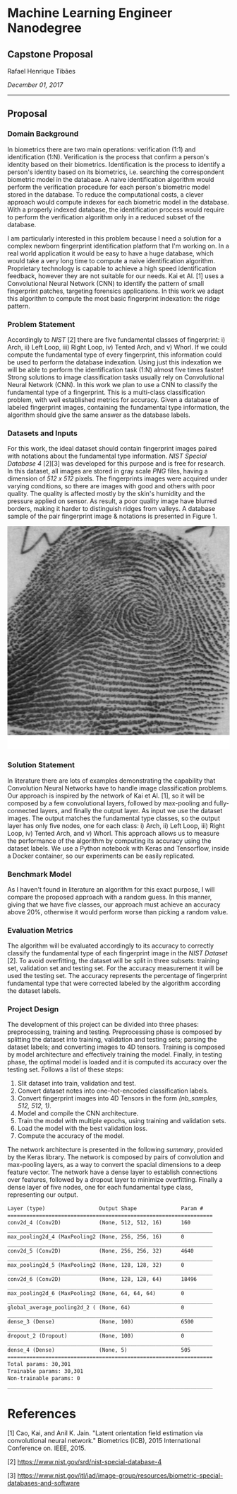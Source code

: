 # Machine Learning Engineer Nanodegree

## Capstone Proposal

Rafael Henrique Tibães

_December 01, 2017_

---

## Proposal

### Domain Background

In biometrics there are two main operations: verification (1:1) and identification (1:N). Verification is the process that confirm a person's identity based on their biometrics. Identification is the process to identify a person's identity based on its biometrics, i.e. searching the correspondent biometric model in the database. A naive identification algorithm would perform the verification procedure for each person's biometric model stored in the database. To reduce the computational costs, a clever approach would compute indexes for each biometric model in the database. With a properly indexed database, the identification process would require to perform the verification algorithm only in a reduced subset of the database.

I am particularly interested in this problem because I need a solution for a complex newborn fingerprint identification platform that I'm working on. In a real world application it would be easy to have a huge database, which would take a very long time to compute a naive identification algorithm. Proprietary technology is capable to achieve a high speed identification feedback, however they are not suitable for our needs. Kai et Al. [1] uses a Convolutional Neural Network (CNN) to identify the pattern of small fingerprint patches, targeting forensics applications. In this work we adapt this algorithm to compute the most basic fingerprint indexation: the ridge pattern.

### Problem Statement

Accordingly to _NIST_ [2] there are five fundamental classes of fingerprint: i) Arch, ii) Left Loop, iii) Right Loop, iv) Tented Arch, and v) Whorl. If we could compute the fundamental type of every fingerprint, this information could be used to perform the database indexation. Using just this indexation we will be able to perform the identification task (1:N) almost five times faster! Strong solutions to image classification tasks usually rely on Convolutional Neural Network (CNN). In this work we plan to use a CNN to classify the fundamental type of a fingerprint. This is a multi-class classification problem, with well established metrics for accuracy. Given a database of labeled fingerprint images, containing the fundamental type information, the algorithm should give the same answer as the database labels.

### Datasets and Inputs

For this work, the ideal dataset should contain fingerprint images paired with notations about the fundamental type information. _NIST Special Database 4_ [2][3] was developed for this purpose and is free for research. In this dataset, all images are stored in gray scale _PNG_ files, having a dimension of _512 x 512_ pixels. The fingerprints images were acquired under varying conditions, so there are images with good and others with poor quality. The quality is affected mostly by the skin's humidity and the pressure applied on sensor. As result, a poor quality image have blurred borders, making it harder to distinguish ridges from valleys. A database sample of the pair fingerprint image & notations is presented in Figure 1.

![Fingerprint sample image. Labels: "Gender: M Class: W History: f0001_01.pct W a0591.pct".](img/fingerprint.png)

### Solution Statement

In literature there are lots of examples demonstrating the capability that Convolution Neural Networks have to handle image classification problems. Our approach is inspired by the network of Kai et Al. [1], so it will be composed by a few convolutional layers, followed by max-pooling and fully-connected layers, and finally the output layer. As input we use the dataset images. The output matches the fundamental type classes, so the output layer has only five nodes, one for each class: i) Arch, ii) Left Loop, iii) Right Loop, iv) Tented Arch, and v) Whorl. This approach allows us to measure the performance of the algorithm by computing its accuracy using the dataset labels. We use a Python notebook with Keras and Tensorflow, inside a Docker container, so our experiments can be easily replicated.

### Benchmark Model

As I haven't found in literature an algorithm for this exact purpose, I will compare the proposed approach with a random guess. In this manner, giving that we have five classes, our approach must achieve an accuracy above 20%, otherwise it would perform worse than picking a random value.

### Evaluation Metrics

The algorithm will be evaluated accordingly to its accuracy to correctly classify the fundamental type of each fingerprint image in the _NIST Dataset_ [2]. To avoid overfitting, the dataset will be split in three subsets: training set, validation set and testing set. For the accuracy measurement it will be used the testing set. The accuracy represents the percentage of fingerprint fundamental type that were corrected labeled by the algorithm according the dataset labels.

### Project Design

The development of this project can be divided into three phases: preprocessing, training and testing. Preprocessing phase is composed by splitting the dataset into training, validation and testing sets; parsing the dataset labels; and converting images to 4D tensors. Training is composed by model architecture and effectively training the model. Finally, in testing phase, the optimal model is loaded and it is computed its accuracy over the testing set. Follows a list of these steps:

1. Slit dataset into train, validation and test.
2. Convert dataset notes into one-hot-encoded classification labels.
3. Convert fingerprint images into 4D Tensors in the form _(nb_samples, 512, 512, 1)_.
4. Model and compile the CNN architecture.
5. Train the model with multiple epochs, using training and validation sets.
6. Load the model with the best validation loss.
7. Compute the accuracy of the model.

The network architecture is presented in the following _summary_, provided by the Keras library. The network is composed by pairs of convolution and max-pooling layers, as a way to convert the spacial dimensions to a deep feature vector. The network have a dense layer to establish connections over features, followed by a dropout layer to minimize overfitting. Finally a dense layer of five nodes, one for each fundamental type class, representing our output.

```
Layer (type)                 Output Shape              Param #   
=================================================================
conv2d_4 (Conv2D)            (None, 512, 512, 16)      160       
_________________________________________________________________
max_pooling2d_4 (MaxPooling2 (None, 256, 256, 16)      0         
_________________________________________________________________
conv2d_5 (Conv2D)            (None, 256, 256, 32)      4640      
_________________________________________________________________
max_pooling2d_5 (MaxPooling2 (None, 128, 128, 32)      0         
_________________________________________________________________
conv2d_6 (Conv2D)            (None, 128, 128, 64)      18496     
_________________________________________________________________
max_pooling2d_6 (MaxPooling2 (None, 64, 64, 64)        0         
_________________________________________________________________
global_average_pooling2d_2 ( (None, 64)                0         
_________________________________________________________________
dense_3 (Dense)              (None, 100)               6500      
_________________________________________________________________
dropout_2 (Dropout)          (None, 100)               0         
_________________________________________________________________
dense_4 (Dense)              (None, 5)                 505       
=================================================================
Total params: 30,301
Trainable params: 30,301
Non-trainable params: 0
_________________________________________________________________
```

# References

[1] Cao, Kai, and Anil K. Jain. "Latent orientation field estimation via convolutional neural network." Biometrics (ICB), 2015 International Conference on. IEEE, 2015.

[2] https://www.nist.gov/srd/nist-special-database-4

[3] https://www.nist.gov/itl/iad/image-group/resources/biometric-special-databases-and-software
